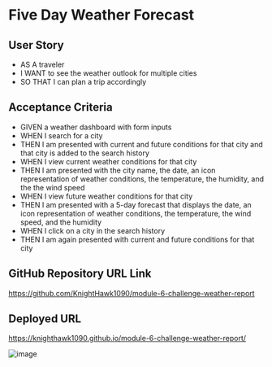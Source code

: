 # Five Day Weather Forecast

## User Story

* AS A traveler
* I WANT to see the weather outlook for multiple cities
* SO THAT I can plan a trip accordingly

## Acceptance Criteria

* GIVEN a weather dashboard with form inputs
* WHEN I search for a city
* THEN I am presented with current and future conditions for that city and that city is added to the search history
* WHEN I view current weather conditions for that city
* THEN I am presented with the city name, the date, an icon representation of weather conditions, the temperature, the humidity, and the the wind speed
* WHEN I view future weather conditions for that city
* THEN I am presented with a 5-day forecast that displays the date, an icon representation of weather conditions, the temperature, the wind speed, and the humidity
* WHEN I click on a city in the search history
* THEN I am again presented with current and future conditions for that city

## GitHub Repository URL Link

https://github.com/KnightHawk1090/module-6-challenge-weather-report

## Deployed URL

https://knighthawk1090.github.io/module-6-challenge-weather-report/


![image](https://user-images.githubusercontent.com/121210332/226242697-de753dae-646e-4435-a847-fc54f4ae0b0a.png)
